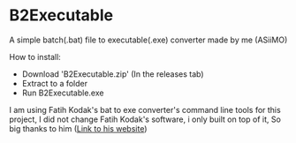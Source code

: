 # B2Executable

A simple batch(.bat) file to executable(.exe) converter made by me (ASiiMO)

How to install:
- Download 'B2Executable.zip' (In the releases tab)
- Extract to a folder
- Run B2Executable.exe


I am using Fatih Kodak's bat to exe converter's command line tools for this project,
I did not change Fatih Kodak's software, i only built on top of it,
So big thanks to him ([Link to his website](http://www.f2ko.de/en/b2e.php))
